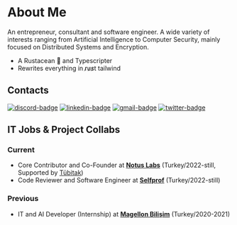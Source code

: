 
# About Me
An entrepreneur, consultant and software engineer. A wide variety of interests ranging from Artificial Intelligence to Computer Security, mainly focused on Distributed Systems and Encryption.

- A Rustacean 🦀 and Typescripter
- Rewrites everything in r̷u̷s̷t tailwind

## Contacts

[![discord-badge]][main] [![linkedin-badge]][linkedin] [![gmail-badge]][gmail] [![twitter-badge]][gmail]


## IT Jobs & Project Collabs

### Current

- Core Contributor and Co-Founder at [**Notus Labs**](https://twitter.com/notuslabs) (Turkey/2022-still, Supported by [Tübitak](https://www.tubitak.gov.tr/en))
- Code Reviewer and Software Engineer at [**Selfprof**](https://selfprof.com) (Turkey/2022-still)

### Previous
- IT and AI Developer (Internship) at [**Magellon Bilişim**](https://www.linkedin.com/company/magellon/about/) (Turkey/2020-2021)

[main]: https://github.com/iamknownasfesal
[linkedin]: https://www.linkedin.com/in/mehmetkircal/
[gmail]: mailto:mkircal957@gmail.com
[twitter]: https://twitter.com/iamknownasfesal
[discord-badge]: https://img.shields.io/badge/fesal-black?logo=discord&style=for-the-badge
[linkedin-badge]: https://img.shields.io/badge/Mehmet%20Karchal-black?logo=linkedin&style=for-the-badge
[gmail-badge]: https://img.shields.io/badge/Gmail-black?logo=gmail&style=for-the-badge
[twitter-badge]: https://img.shields.io/badge/iamknownasfesal-black?logo=twitter&style=for-the-badge
